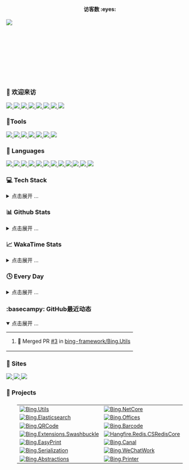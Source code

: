 <!-- 访客计数器 -->
<div>
  <h4 align="center">访客数 :eyes:</h4>
  <p align="center"><img src="https://count.getloli.com/get/@:jianxuanbing?theme=rule34" style="display: block; margin-left: auto; margin-right: auto; height: 160px" /></p>
</div>

### 🤗 欢迎来访

<div>
  <!-- 统计访问者数量 -->
  <a href="https://komarev.com/ghpvc/?username=jianxuanbing">
    <img src="https://komarev.com/ghpvc/?username=jianxuanbing" />
  </a>
  <a href="https://visitor-badge.laobi.icu/badge?page_id=jianxuanbing.jianxuanbing">
    <img src="https://visitor-badge.laobi.icu/badge?page_id=jianxuanbing.jianxuanbing" />
  </a>
  <!-- Email -->
  <a href="mailto:jianxuanhuo1@126.com">
    <img src="https://img.shields.io/badge/-jianxuanhuo1@126.com-c14438?style=flat&logo=Gmail&logoColor=white&link=mailto:jianxuanhuo1@126.com">
  </a>
  <!-- Stars -->
  <a href="https://img.shields.io/github/stars/jianxuanbing?color=fefb7b&logo=Undertale">
    <img src="https://img.shields.io/github/stars/jianxuanbing?color=fefb7b&logo=Undertale">
  </a>
  <a href="https://github.com/bing-framework/Bing.NetCore">
    <img src="https://img.shields.io/github/stars/bing-framework/Bing.NetCore?color=fefb7b">
  </a>
  <a href="https://github.com/jianxuanbing?tab=followers">
    <img src="https://img.shields.io/github/followers/jianxuanbing?color=27da6b&logo=Handshake">
  </a>
  <a href="https://www.jcebing.com">
    <img src="https://img.shields.io/badge/%E5%8D%9A%E5%AE%A2-%E7%8E%84%E5%86%B0%E5%B0%8F%E7%AA%9D-d7b1bf?logo=Blogger">
  </a>
  <a href="https://github.com/jianxuanbing/awesome-stars-jianxuanbing#readme">
    <img src="https://img.shields.io/badge/Awesome-MyStarList-c780fa?logo=Awesome-Lists">
  </a>
  <!-- <a href="">
    <img src="">
  </a> -->
</div>

### 🔨Tools

<div>
  <a href="https://www.jetbrains.com/zh-cn/idea/">
    <img src="https://img.shields.io/badge/IDEA-Java-fd6430?style=flat-square&logo=IntelliJ%20IDEA&labelColor=ffffff&logoColor=000000">
  </a>
  <a href="https://www.jetbrains.com/zh-cn/webstorm/">
    <img src="https://img.shields.io/badge/WebStorm-前端-07c3f2?style=flat-square&logo=WebStorm&labelColor=ffffff&logoColor=000000">
  </a>
  <a href="https://www.jetbrains.com/zh-cn/pyCharm/">
    <img src="https://img.shields.io/badge/PyCharm-Python-21d789?style=flat-square&logo=PyCharm&labelColor=ffffff&logoColor=000000">
  </a>
  <a href="https://code.visualstudio.com/">
    <img src="https://img.shields.io/badge/VsCode-编辑器-007ACC?style=flat-square&logo=Visual%20Studio%20Code&labelColor=ffffff&logoColor=007ACC">
  </a>
  <a href="https://www.google.com/chrome/">
    <img src="https://img.shields.io/badge/Chrome-谷歌-4285F4?style=flat-square&logo=Google%20Chrome&labelColor=ffffff&logoColor=4285F4">
  </a>
  <a href="https://www.microsoft.com/zh-cn/edge?form=MA13FJ">
    <img src="https://img.shields.io/badge/Edge-微软-0078D7?style=flat-square&logo=Microsoft%20Edge&labelColor=ffffff&logoColor=0078D7">
  </a>
  <a href="https://www.adobe.com/cn/products/photoshop.html">
    <img src="https://img.shields.io/badge/Photoshop-PS-31A8FF?style=flat-square&logo=Adobe%20Photoshop&labelColor=ffffff&logoColor=31A8FF">
  </a>
</div>

### 🧰 Languages

<div>
  <a href="">
    <img src="https://img.shields.io/badge/-CSharp-512bd4?style=flat-square&logo=csharp&logoColor=white">
  </a>
  <a href="">
    <img src="https://img.shields.io/badge/NET-6-512BD4?logo=dotnet&logoColor=white">
  </a>
  <a href="https://html.spec.whatwg.org/">
    <img src="https://img.shields.io/badge/-HTML5-E34F26?style=flat-square&logo=html5&logoColor=white">
  </a>
  <a href="https://www.w3.org/Style/CSS/">
    <img src="https://img.shields.io/badge/-CSS3-1572B6?style=flat-square&logo=css3&logoColor=white">
  </a>
  <a href="https://www.ecma-international.org/">
    <img src="https://img.shields.io/badge/-JavaScript-f7e018?style=flat-square&logo=javascript&logoColor=white">
  </a>
  <a href="https://git-scm.com/">
    <img src="https://img.shields.io/badge/-Git-f05032?style=flat-square&logo=git&logoColor=white">
  </a>
  <a href="https://www.php.net/">
    <img src="https://img.shields.io/badge/-PHP-777bb4?style=flat-square&logo=php&logoColor=ffffff">
  </a>
  <a href="https://www.mysql.com/">
    <img src="https://img.shields.io/badge/-MySQL-4479a1?style=flat-square&logo=mysql&logoColor=white">
  </a>
  <a href="https://www.oracle.com/cn/">
    <img src="https://img.shields.io/badge/Java-8-e0161a?logo=Java&logoColor=e0161a">
  </a>
  <a href="https://go.dev/">
    <img src="https://img.shields.io/badge/GO-1.14-00acd7?logo=Go&logoColor=00acd7">
  </a>
  <a href="https://www.python.org/">
    <img src="https://img.shields.io/badge/Python-3.11-326c9c?logo=Python&logoColor=326c9c">
  </a>
  <a href="https://www.docker.com/">
    <img src="https://img.shields.io/badge/-Docker-2496ED?style=flat-square&logo=docker&logoColor=ffffff">
  </a>
</div>

### 💻 Tech Stack
<details>
<summary>点击展开 ...</summary>

<div>
</div>

</details>

### 📊 Github Stats
<details>
<summary>点击展开 ...</summary>

<div align="center">
  <a href="https://github.com/jianxuanbing">
    <img height="165" src="https://github-readme-stats-git-masterorgs-github-readme-stats-team.vercel.app/api?username=jianxuanbing&include_orgs=true&hide_title=false&hide_border=true&show_icons=true&include_all_commits=true&line_height=20&bg_color=0,EC6C6C,FFD479,FFFC79,73FA79&theme=graywhite&locale=cn" />
  </a>
  <a href="https://github.com/jianxuanbing">
    <img height="165" src="https://github-readme-stats.vercel.app/api/top-langs/?username=jianxuanbing&hide_title=false&hide=c&hide_border=true&layout=compact&bg_color=0,73FA79,73FDFF,D783FF&theme=graywhite&locale=cn" />
  </a>

  <!-- <a href="https://github.com/jianxuanbing">
    <img height="165" src="https://github-readme-stats.vercel.app/api?username=jianxuanbing&include_orgs=true&hide_title=false&hide_border=true&show_icons=true&include_all_commits=true&line_height=21&bg_color=0,EC6C6C,FFD479,FFFC79,73FA79&theme=graywhite&locale=cn" />
  </a>
  <a href="https://github.com/jianxuanbing">
    <img height="165" src="https://github-readme-stats.vercel.app/api/top-langs/?username=jianxuanbing&hide_title=false&hide_border=true&layout=compact&bg_color=0,73FA79,73FDFF,D783FF&theme=graywhite&locale=cn" />
  </a> -->

  
</div>

<div align="center">
  <a href="https://github.com/jianxuanbing">
    <img src="https://github-profile-trophy.vercel.app/?username=jianxuanbing&margin-w=5&rank=SSS,SS,S,AAA,AA,A,B,C" />
  </a>
</div>

<div align="center">

  <!-- 贪吃蛇 -->
  ![snake](https://raw.githubusercontent.com/jianxuanbing/jianxuanbing/output/github-contribution-grid-snake.svg#gh-dark-mode-only)
  <!-- ![TOG](https://cdn.jsdelivr.net/gh/jianxuanbing/jianxuanbing@output/github-contribution-grid-snake.svg) -->

  <!-- 打字机 -->
  <a href="https://jcebing.com/">
	  <img src="https://readme-typing-svg.demolab.com?font=Hack+Code&pause=100&width=450&lines=console.log(%22Hello%2C%20World%22);别看啦!啥都没有！&center=true&size=22" alt="Typing SVG" />
  </a>

  [![github-active](./profile-3d-contrib/profile-night-rainbow.svg)](https://raw.githubusercontent.com/jianxuanbing/jianxuanbing/main/profile-3d-contrib/profile-night-rainbow.svg)
</div>


</details>

### 📈 WakaTime Stats

<details>
<summary>点击展开 ...</summary>

<img src="https://github-readme-stats.vercel.app/api/wakatime?username=@jianxuanbing&theme=light" alt="Wakaime Stats">

<!-- 最近30天每天写代码的时间分布 -->
<img src="https://wakatime.com/share/@jianxuanbing/6af3abc5-627e-4bf9-b354-31cfa823de7c.svg" alt="Wakaime Coding Activity">

<!-- 最近30天写代码的语言分布 -->
<img src="https://wakatime.com/share/@jianxuanbing/2e21e52e-2bda-427c-b1b1-23c90ac9d7c9.svg" alt="Wakaime Languages(Bar)">

</details>

### 🕓 Every Day

<details>
<summary>点击展开 ...</summary>

```text
摸鱼   🕓 168h0m ██████████████████████████ 100.0%
干活   🕓 0h0m   ░░░░░░░░░░░░░░░░░░░░░░░░░░ 0.00%
```

<!--START_SECTION:waka-->
**我是夜猫子 🦉** 

```text
🌞 早晨                     541 commits         ████░░░░░░░░░░░░░░░░░░░░░   14.43 % 
🌆 白天                     1318 commits        █████████░░░░░░░░░░░░░░░░   35.15 % 
🌃 傍晚                     965 commits         ██████░░░░░░░░░░░░░░░░░░░   25.73 % 
🌙 晚上                     926 commits         ██████░░░░░░░░░░░░░░░░░░░   24.69 % 
```
📅 **我最有效率是在 星期二** 

```text
星期一                      578 commits         ████░░░░░░░░░░░░░░░░░░░░░   15.41 % 
星期二                      719 commits         █████░░░░░░░░░░░░░░░░░░░░   19.17 % 
星期三                      686 commits         █████░░░░░░░░░░░░░░░░░░░░   18.29 % 
星期四                      571 commits         ████░░░░░░░░░░░░░░░░░░░░░   15.23 % 
星期五                      640 commits         ████░░░░░░░░░░░░░░░░░░░░░   17.07 % 
星期六                      266 commits         ██░░░░░░░░░░░░░░░░░░░░░░░   07.09 % 
星期日                      290 commits         ██░░░░░░░░░░░░░░░░░░░░░░░   07.73 % 
```


📊 **本周消耗时间** 

```text
💬 编程语言: 
Other                    15 hrs 28 mins      █████████████░░░░░░░░░░░░   51.54 % 
C#                       13 hrs 7 mins       ███████████░░░░░░░░░░░░░░   43.71 % 
Rust                     35 mins             ░░░░░░░░░░░░░░░░░░░░░░░░░   01.99 % 
Markdown                 18 mins             ░░░░░░░░░░░░░░░░░░░░░░░░░   01.04 % 
Python                   12 mins             ░░░░░░░░░░░░░░░░░░░░░░░░░   00.72 % 

🔥 编辑器: 
Chrome                   17 hrs 11 mins      ██████████████░░░░░░░░░░░   57.25 % 
Visual Studio            12 hrs 13 mins      ██████████░░░░░░░░░░░░░░░   40.73 % 
Obsidian                 18 mins             ░░░░░░░░░░░░░░░░░░░░░░░░░   01.04 % 
VS Code                  9 mins              ░░░░░░░░░░░░░░░░░░░░░░░░░   00.51 % 
Unknown Editor           8 mins              ░░░░░░░░░░░░░░░░░░░░░░░░░   00.46 % 
```


<!--END_SECTION:waka-->

</details>

### :basecampy: GitHub最近动态

<details open>
<summary>点击展开 ...</summary>

<table align="center">
<tr>
<td valign="top">

<!--START_SECTION:activity-->
1. 🎉 Merged PR [#3](https://github.com/bing-framework/Bing.Utils/pull/3) in [bing-framework/Bing.Utils](https://github.com/bing-framework/Bing.Utils)
<!--END_SECTION:activity-->

</td>
</tr>
</table>
</details>

### 📑 Sites

<div>
  <a href="https://www.bilibili.com/">
    <img src="https://img.shields.io/badge/Bilibili-哔哩哔哩-00A1D6?style=for-the-badge&logo=Bilibili&labelColor=ffffff">
  </a>
  <a href="https://github.com/">
    <img src="https://img.shields.io/badge/GitHub-gayhub-181717?style=for-the-badge&logo=GitHub&logoColor=181717&labelColor=ffffff">
  </a>
  <a href="https://www.zhihu.com/">
    <img src="https://img.shields.io/badge/知乎-懂的都懂-0084FF?style=for-the-badge&logo=ZhiHu&logoColor=0084FF&labelColor=ffffff">
  </a>
</div>

### 📁 Projects

<div>
  <table frame="void" style="display:flex;justify-content:center;" border="0">
    <tr>
      <td>
        <a href="https://github.com/bing-framework/Bing.Utils">
          <img src="https://github-readme-stats.vercel.app/api/pin/?username=bing-framework&repo=Bing.Utils" alt="Bing.Utils">
        </a>
      </td>
      <td>
        <a href="https://github.com/bing-framework/Bing.NetCore">
          <img src="https://github-readme-stats.vercel.app/api/pin/?username=bing-framework&repo=Bing.NetCore" alt="Bing.NetCore">
        </a>
      </td>
    </tr>
    <tr>
      <td>
        <a href="https://github.com/bing-framework/Bing.Elasticsearch">
          <img src="https://github-readme-stats.vercel.app/api/pin/?username=bing-framework&repo=Bing.Elasticsearch" alt="Bing.Elasticsearch">
        </a>
      </td>
      <td>
        <a href="https://github.com/bing-framework/Bing.Offices">
          <img src="https://github-readme-stats.vercel.app/api/pin/?username=bing-framework&repo=Bing.Offices" alt="Bing.Offices">
        </a>
      </td>
    </tr>
    <tr>
      <td>
        <a href="https://github.com/bing-framework/Bing.QRCode">
          <img src="https://github-readme-stats.vercel.app/api/pin/?username=bing-framework&repo=Bing.QRCode" alt="Bing.QRCode">
        </a>
      </td>
      <td>
        <a href="https://github.com/bing-framework/Bing.Barcode">
          <img src="https://github-readme-stats.vercel.app/api/pin/?username=bing-framework&repo=Bing.Barcode" alt="Bing.Barcode">
        </a>
      </td>
    </tr>
    <tr>
      <td>
        <a href="https://github.com/bing-framework/Bing.Extensions.Swashbuckle">
          <img src="https://github-readme-stats.vercel.app/api/pin/?username=bing-framework&repo=Bing.Extensions.Swashbuckle" alt="Bing.Extensions.Swashbuckle">
        </a>
      </td>
      <td>
        <a href="https://github.com/jianxuanbing/Hangfire.Redis.CSRedisCore">
          <img src="https://github-readme-stats.vercel.app/api/pin/?username=jianxuanbing&repo=Hangfire.Redis.CSRedisCore" alt="Hangfire.Redis.CSRedisCore">
        </a>
      </td>
    </tr>
    <tr>
      <td>
        <a href="https://github.com/bing-framework/Bing.EasyPrint">
          <img src="https://github-readme-stats.vercel.app/api/pin/?username=bing-framework&repo=Bing.EasyPrint" alt="Bing.EasyPrint">
        </a>
      </td>
      <td>
        <a href="https://github.com/bing-framework/Bing.Canal">
          <img src="https://github-readme-stats.vercel.app/api/pin/?username=bing-framework&repo=Bing.Canal" alt="Bing.Canal">
        </a>
      </td>
    </tr>
    <tr>
      <td>
        <a href="https://github.com/bing-framework/Bing.Serialization">
          <img src="https://github-readme-stats.vercel.app/api/pin/?username=bing-framework&repo=Bing.Serialization" alt="Bing.Serialization">
        </a>
      </td>
      <td>
        <a href="https://github.com/bing-framework/Bing.WeChatWork">
          <img src="https://github-readme-stats.vercel.app/api/pin/?username=bing-framework&repo=Bing.WeChatWork" alt="Bing.WeChatWork">
        </a>
      </td>
    </tr>
    <tr>
      <td>
        <a href="https://github.com/bing-framework/Bing.Abstractions">
          <img src="https://github-readme-stats.vercel.app/api/pin/?username=bing-framework&repo=Bing.Abstractions" alt="Bing.Abstractions">
        </a>
      </td>
      <td>
        <a href="https://github.com/bing-framework/Bing.Printer">
          <img src="https://github-readme-stats.vercel.app/api/pin/?username=bing-framework&repo=Bing.Printer" alt="Bing.Printer">
        </a>
      </td>
    </tr>
  </table>
</div>